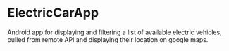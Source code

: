 # ElectricCarApp

Android app for displaying and filtering a list of available electric vehicles, pulled from remote API and displaying their location on google maps.